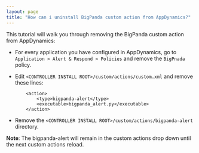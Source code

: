 ```yaml
---
layout: page
title: "How can i uninstall BigPanda custom action from AppDynamics?"
---
```


This tutorial will walk you through removing the BigPanda custom action from AppDynamics:

* For every application you have configured in AppDynamics, go to `Application > Alert & Respond > Policies` and remove the `BigPnada` policy.
* Edit `<CONTROLLER INSTALL ROOT>/custom/actions/custom.xml` and remove these lines:

          <action>
              <type>bigpanda-alert</type>
              <executable>bigpanda_alert.py</executable>
          </action>

* Remove the `<CONTROLLER INSTALL ROOT>/custom/actions/bigpanda-alert` directory.

__Note__: The bigpanda-alert will remain in the custom actions drop down until the next custom actions reload.

